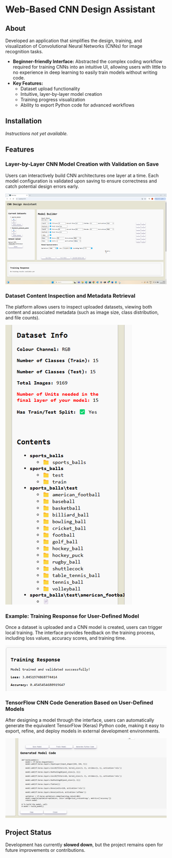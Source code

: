 # Web-Based CNN Design Assistant

## About

Developed an application that simplifies the design, training, and visualization of Convolutional Neural Networks (CNNs) for image recognition tasks.

- **Beginner-friendly Interface:** Abstracted the complex coding workflow required for training CNNs into an intuitive UI, allowing users with little to no experience in deep learning to easily train models without writing code.
- **Key Features:**
  - Dataset upload functionality
  - Intuitive, layer-by-layer model creation
  - Training progress visualization
  - Ability to export Python code for advanced workflows

## Installation

*Instructions not yet available.*

## Features

### Layer-by-Layer CNN Model Creation with Validation on Save

Users can interactively build CNN architectures one layer at a time. Each model configuration is validated upon saving to ensure correctness and catch potential design errors early.

![UI](screenshots/5448.png)

### Dataset Content Inspection and Metadata Retrieval

The platform allows users to inspect uploaded datasets, viewing both content and associated metadata (such as image size, class distribution, and file counts).

![UI](screenshots/18.png)

### Example: Training Response for User-Defined Model

Once a dataset is uploaded and a CNN model is created, users can trigger local training. The interface provides feedback on the training process, including loss values, accuracy scores, and training time.

![UI](screenshots/13.png)

### TensorFlow CNN Code Generation Based on User-Defined Models

After designing a model through the interface, users can automatically generate the equivalent TensorFlow (Keras) Python code, making it easy to export, refine, and deploy models in external development environments.

![UI](screenshots/54.png)

## Project Status

Development has currently **slowed down**, but the project remains open for future improvements or contributions.


